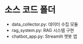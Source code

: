# 소스 코드 폴더
- data_collector.py: 데이터 수집 모듈
- rag_system.py: RAG 시스템 구현
- chatbot_app.py: Streamlit 챗봇 앱

